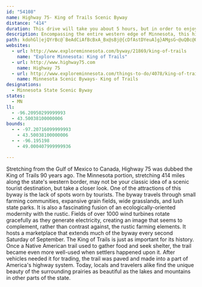 ```yaml
---
id: "54108"
name: Highway 75- King of Trails Scenic Byway
distance: "414"
duration: This drive will take you about 5 hours, but in order to enjoy this byway, you will want to spend several days.
description: Encompassing the entire western edge of Minnesota, this historic road captures a variety of landscape, culture, and history that makes up the Midwest.
path: kdohGl|ejQYrBc@`BeAdCiAfBcBxA_Bx@sBj@{cDfAstDYeuA]g}AMgsG~@uQBc@O}i@AaGFUPeO?cv@y@_uAy@ylNf@swAs@syAMwk@X{uAKiDDgDZgaAlQwBd@eBj@mB|@oA|@ul@xc@yDlCal@~Yam@h[ql@hZmf@jWeA~@}CfDcAjByWzg@}Ure@}_@zp@eBdCcChC_CbBsChAmDh@mCF{n@k@ilBg@kpAD_UJyMKacA?uHpAgVhFafCbWmHpA_EhAgFvBqE`Ccy@jf@aGxDm_A|j@qw@de@ucA`n@eBz@Npj@qbBDcRLw_B?wk@d@}g@_@ehAEwa@JunB?sg@EuGQyQKo{@p@_b@Jyk@Dch@Wmo@b@w|AZak@_A}X\uc@Qm_@ZeJ?ih@_@g_Ah@_RZ}TBmWKeTFq_@Ge^ScBK}Ce@aJsCiCyAsA_AsScPwGsEqDoBkBu@iBm@qDs@}Hg@qh@DiDHwCVm[xEgFd@cCDiCKeCYoEeAgEyBiGaForAanA_DmCqCcBuCy@_BS_NSu^GoBKiAg@gD`DmHfGyAt@aBV{@DwCQ}IsBkJsAqHG{HLaHAsUeB_EKeQ^gDGwBWkA_@wDaBqKqHgHmF_DuBsAm@kBq@_Cg@yEWe[j@ml@s@yQIg_BNmh@~@ybANkcAg@yc@?}k@W{JXoTvAmDDen@W_gBJcvBa@gxAFos@GqD_@oD_AiE}BwAiAeBwBmEcGa\qe@wf@ct@_BqB}BuBiBgAqCkAiDeA}FYm[~AsPl@cHJmf@mB_Re@qe@p@{PB{[cBaLY}{A~@cW@gELiFpAcE`CmB~AiApAmCzDaUj]sDzD_EdCcBr@mCj@mFZq_BNcKF_Hx@yD`A_C~@sAp@cDpBkH|EsDfBkG|AkCd@yE`@yvC{@aLHgkAhC{MEgv@k@{s@?{lEj@ic@Xer@Fsf@j@kbAYmqDr@g^EgCJeDr@qDpByAf@u@Dq@Ka@a@mDeGwYyc@kI}MgLyPeH}K}KiRewFscKgBsCiByBcCkBgCsA_Bg@wEe@g}@EwbCtAy`A\m`FyBoiCL}{BSmJPwj@hDkK\eQSePw@yHGcQl@yGJwuCYsUJqLNod@Ass@y@czAf@k_AJo`@fAaxAi@_aAKiRKmGQwGD_RGmLF_n@pAsOf@yDl@iDdAwErBaDxB_HlGeC~CcYnc@c{A~}B_zAb}Boq@zfAk`Ah{AgHnLoc@fr@}BxCoCnCcDbCwD|ByCxAeGxAkBXgE\m|AXaj@?uRL{l@GaMDiRKgJJafDKudClCcW`@wi@\wpB_@{yBq@iBJ}Cb@wGlAacCte@cAAi@O_Bu@y@`B{GbOsEzN{f@bjBw@xDm@hGK~DEtOXrjDFzwCUv~BAdNIhDi@`K_AxIoBzKaA~Dy@lCeAzCmE`KsClEkFzGghAtsAaDfEyJ~K{DrCgEbB}E~@oBVsq@`BmMRiOJaV?kjBdAcc@Mg\p@}jBq@wZd@_eAXsjB]eaDvBqy@Me_@Rof@k@mfA?}YK_KViG`AwUzGiEdAgCXyFJwY?{d@VoFQ_BQgASyGmBgKsDcBc@oF{@sGYm}AZoCOgFKwbDRil@J_cBdAad@?kxAgBsz@CgFm@sBg@}k@{RaFwAwFgA_CSmFQ_iIy@wUoA{FFeIl@qFV}xJw@yLGmJm@aKc@eNM{KFqE\sEfAcCp@}HxD}eBpyAs^j[s^rZuyApoAuxBrjBgFrEgHzFuIzH}B~A{BlA}B~@edAdVwFv@iRPeIEs|@Xkt@d@wg@@{bAeBqUOsj@EeMT{a@vA{yAv@yk@h@{m@MckAj@eNZwIBaj@q@sd@Qa`A?iE\iDf@aGlAqQxG_HdBaGx@gIXmqCWoyAXeXC}IWou@_@asD_AskBr@oYp@kW@yBG_mBRcbAVyrB}Cai@i@a_AWigAe@syABmnGw@ug@ScGL{B^mCdA}DrCqsAl`Be_@pc@gaBrpBsBzB{oAf|AocBhrBeDzEqBdFuA~Gm@tGKrD?td@D`JE~E?nPD`HAdCi@jA}@fA{`@Jcd@I_PaCwk@?OSUC_L[iFf@{Bx@cThNiGjCwF^{B?{DVyCT}@XmGRyUVqER_rArA{jAYcDHwD^cErAyAn@wBhAqE`Ew\x^kQzQ_NjMw{@f{@ofA`dAgT`T_HlHenAfiBcC`DmB|AkqAzp@egEnvBoFfCkC`AaGr@{s@h@sCPwB`@oBl@iBx@}C`CcBbBgAtAeB|C}@hB{ArEmApF_@tCsD~b@}@~EgAzDuCrGmUre@uBfDiBpBqClBkAl@y]nN[Vgz@d\{gCpcAgFtCyEdDg~@jq@{Ax@sDhA{ARsDFa\MmQ@c_CbAs}AeAgX?kNXcEj@wf@`Kyg@zKcSnDsVxDs]~G_zEtbAeFrAqMxEkq@`X_e@jRaIpCyF`AkHVghAl@_tDVk{@IyMJkNr@}HPoMSkPeAqJY_o@MilAIkcBXcBXyCdAgDdBiCtBsDpEw[fb@qCvB_CfAcCz@mBb@}IRkxA~@o{AkA_yAYmqCEyi@Jgg@XgZAq@O}O?}UVcRGmYFmEJyCKgVDyRR_@LcTSwi@FwXCsZk@iTIDwQIk\HuLHYNaCf@aPBaDE_BcD_g@e@wMo@_BaF_CaB_@{BK}B\OT_NjEsVfHgH`AaEX_bHMo_GJwJl@_v@tN{DjAeDrAwGfEiN|LiEjCyn@|Vod@bQueBtq@g_@nNum@hVgsDvwAwY~KqJfD_FjA{H|@uLBwIMuI@}]rAiPbAyKxA_TtAg`Nlg@}GDsb@WiY|@gFT}Db@}QlCsJz@ygB~GiKVq}AfGofBnGubBfQoc@tDou@`Iea@lFgYvCcDNaJG}CWsd@oFks@{IqFYyC?aJTyt@dCwCRiDj@sD`A{B|@}i@nV_y@f_@aGrBwHlAiz@nLmb@pG_CR{MX{g@~AwGJqHEyG]uu@sGuI_@ebEnAqWWa_@m@eLCstD^kGEcGa@wGeAyDaAen@wU_b@yM_b@gMaG}@aGc@snB?auAjBgX_@w_C}@wq@AusI_CezA?{h@RiUMowA@m[MgtDE{ZE_DScGyAaGgDmCaCwB_CmByC{A{CiCmHgf@uwAyVky@}F_R}@uBsEgN{JeX{IeUwL}]_Qeh@iQ{g@{J{[a\s_AadBqeFy@qBoq@{qBuDuLcMwd@iCmHuKmWaLc[a^efA_EwLq@yCk@yDy@eJgBcn@c@_G_@{Cu@uDcAwDgBoE_C_EcBsBcDqCgFiCyCc@mBMiFGuqA?wCJ{AImCs@mDsAoCeBgHiHkBwBgIuM{AmCsDiImA_Dy@mD_AeHO}CIsHBiXW{FUsC_@yByC{NqI{Gia@wYcA~E[t@sBpIiCbIwAxGcBhG[JcCJmFm@qEE}Jx@yRX}UDaFeAcF~@gVNaJiAeB?sAFgAV{BfA}AdBoCqCcBg@qSSexAFe~C`AmTPyE\ywCjYihErb@gk@dFwY|Co`Fjf@}Dj@iHfB_IdDmTnKuyAbu@m|B~hA}v@j`@{vKxpFok@bY_DlBaKfFc~BfjAaiJvvEusAzp@uRjKcCbAcSlKkz@te@ig@dZyCkOmDtBwEj@cQpA{@T{Av@{B~AmAfBwMbXiCnE}AxAyAdAiAj@oBf@gnBra@evCnm@}M|Ce}ErbAoiCxi@qtAdZsARsDJqGeAwBs@oBa@mCK_DFcQlDcEdAkNjCcBt@}ClBcH~BgDJ{ID{ADmB`@gEvBsY|ScCrAcC`A{KdCyRzD}}Ad]wGnCgD`B}aBb_AubAbk@urCp~AoEvCkDtAoK~Cab@hJyFbAwEZwn@VmDMaK_A{DIuTXoL\iE^sA^{@`@wBxAsB~Bsh@zg@qCdCkAp@mBt@iCj@coDn^yFt@wxAfOeUlCaG^kNdBcpIx|@_LdAcIFcBJgV`C}Dh@eRrDcD^erHjv@_b@nE}ENsCKoB@ePxAsQrB}FdCaEd@wIp@qBFmbAJuyAE}hAXmb@?syC`@aGRaCh@uDxAcBfA}CxCmAxA{AlCsArCcPzc@_CjGiBzCcC|CgAbA_CbBiElB}AXen@rGgNdBkHtAiFrAuIxCaa@|Q}hA~i@gf@hUyFdCmElAwV`LsUbLkA~@aCdCwBtAsE~B_fAxg@uOlGwFhCgl@lYw]jP_YfNoE`DsCdCsf@df@wVxUcElEsuAtsAqNxMsRvOiEzD{I`JuO`R}VbVup@`p@qJhLoTzZ{[fe@qEbGuzBnaDm_C|fDwEfHaP|TgFtG_JjKyFnHiPjUuQ|XiGzKeHxKmX~_@}gAv~A}EnIoDlIqCfIiBrGy@xDshBdsIu@xCsBtF}A|CiCtDgHxHiKbKkC~CeA~A}AlDy@hCaEdR]lAmBlEgCxDeAlAkD`CuAj@}Bl@oBR{tAHuJFmGW_NIgDCmEPeClAmAt@{@~@aDbGcChF
websites:
  - url: http://www.exploreminnesota.com/byway/21869/king-of-trails
    name: "Explore Minnesota: King of Trails"
  - url: http://www.highway75.com
    name: Highway 75
  - url: http://www.exploreminnesota.com/things-to-do/4078/king-of-trails-scenic-byway/details.aspx
    name: Minnesota Scenic Byways- King of Trails
designations:
  - Minnesota State Scenic Byway
states:
  - MN
ll:
  - -96.20950299999993
  - 43.50038100000006
bounds:
  - - -97.20716099999993
    - 43.50038100000006
  - - -96.195198
    - 49.000407999999936

---
```


Stretching from the Gulf of Mexico to Canada, Highway 75 was dubbed the King of Trails 90 years ago. The Minnesota portion, stretching 414 miles along the state's western border, may not be your classic idea of a scenic tourist destination, but take a closer look. One of the attractions of this byway is the lack of spots worn by tourists. The byway travels through small farming communities, expansive grain fields, wide grasslands, and lush state parks. It is also a fascinating fusion of an ecologically-oriented modernity with the rustic.  Fields of over 1000 wind turbines rotate gracefully as they generate electricity, creating an image that seems to complement, rather than contrast against, the rustic farming elements. It hosts a marketplace that extends much of the byway every second Saturday of September. The King of Trails is just as important for its history. Once a Native American trail used to gather food and seek shelter, the trail became even more well-used when settlers happened upon it. After vehicles needed it for trading, the trail was paved and made into a part of America's highway system. Today, locals and travelers alike find the unique beauty of the surrounding prairies as beautiful as the lakes and mountains in other parts of the state.
